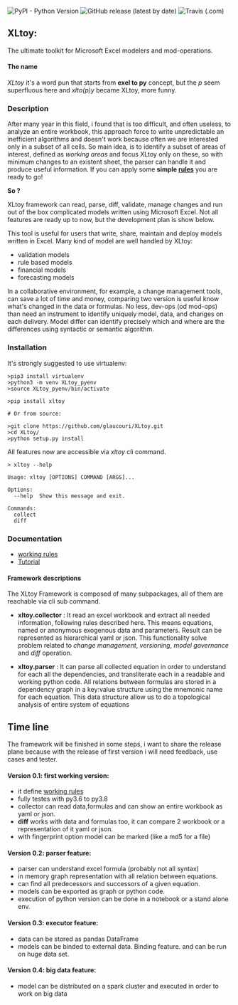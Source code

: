 ![PyPI - Python Version](https://img.shields.io/pypi/pyversions/xltoy)
![GitHub release (latest by date)](https://img.shields.io/github/v/release/glaucouri/xltoy)
![Travis (.com)](https://img.shields.io/travis/com/glaucouri/xltoy)


## XLtoy: 

The ultimate toolkit for Microsoft Excel modelers and mod-operations. 

#### The name

*XLtoy* it's a word pun that starts from **exel to py** concept, but the *p* seem superfluous here and *xlto(p)y* became 
XLtoy, more funny.

### Description

After many year in this field, i found that is too difficult, and often useless, to analyze an entire workbook, 
this approach force to write unpredictable an inefficient algorithms and doesn't work because often we are interested only in a subset 
of all cells. So main idea, is to identify a subset of areas of interest, defined as *working areas*
and focus XLtoy only on these, so with minimum changes to an existent sheet, the parser can handle it and produce 
useful information. If you can apply some **simple 
[rules](https://raw.githubusercontent.com/glaucouri/xltoy/main/rules.md)**
you are ready to go!

**So ?**

XLtoy framework can read, parse, diff, validate, manage changes and run out of the box complicated models written 
using Microsoft Excel. Not all features are ready up to now, but the development plan is show below.

This tool is useful for users that write, share, maintain and deploy models written in Excel. Many kind of model are 
well handled by XLtoy:
- validation models
- rule based models
- financial models
- forecasting models

In a collaborative environment, for example, a change management tools, can save a lot of time and money, comparing two version 
is useful know what's changed in the data or formulas. No less, dev-ops (od mod-ops) than need an instrument to identify 
uniquely model, data, and changes on each delivery. Model differ can identify precisely which and where are the differences 
using syntactic or semantic algorithm.

### Installation
It's strongly suggested to use virtualenv:
```
>pip3 install virtualenv
>python3 -m venv XLtoy_pyenv
>source XLtoy_pyenv/bin/activate
```

```
>pip install xltoy

# Or from source:

>git clone https://github.com/glaucouri/XLtoy.git
>cd XLtoy/
>python setup.py install
```

All features now are accessible via *xltoy* cli command.

```
> xltoy --help

Usage: xltoy [OPTIONS] COMMAND [ARGS]...

Options:
  --help  Show this message and exit.

Commands:
  collect
  diff

```
### Documentation
 

* [working rules](https://raw.githubusercontent.com/glaucouri/xltoy/main/rules.md)
* [Tutorial](https://raw.githubusercontent.com/glaucouri/xltoy/main/tutorial.md)



#### Framework descriptions

The XLtoy Framework is composed of many subpackages, all of them are reachable via cli sub command.

* **xltoy.collector** : It read an excel workbook and extract all needed information, following rules described here. 
This means equations, named or anonymous exogenous data and parameters. 
Result can be represented as hierarchical yaml or json. This functionality solve problem related 
to *change management*, *versioning*, *model governance* and *diff* operation.

* **xltoy.parser** : It can parse all collected equation in order to understand for each all the dependencies, 
and transliterate each in a readable and working python code.
All relations between formulas are stored in a dependency graph in a key:value structure 
using the mnemonic name for each equation. This data structure allow us to do a topological analysis of entire
system of equations

## Time line
The framework will be finished in some steps, i want to share the release plane because 
with the release of first version i will need feedback, use cases and tester.  

#### Version 0.1: first working version:
* it define [working rules](https://raw.githubusercontent.com/glaucouri/xltoy/main/rules.md)
* fully testes with py3.6 to py3.8
* collector can read data,formulas and can show an entire workbook as yaml or json.
* **diff** works with data and formulas too, it can compare 2 workbook or a representation of it yaml 
or json.
* with fingerprint option model can be marked (like a md5 for a file)

#### Version 0.2: parser feature:
* parser can understand excel formula (probably not all syntax)
* in memory graph representation with all relation between equations.
* can find all predecessors and successors of a given equation.
* models can be exported as graph or python code.
* execution of python version can be done in a notebook or a stand alone env.

#### Version 0.3: executor feature:
* data can be stored as pandas DataFrame
* models can be binded to external data. Binding feature. and can be run on huge data set.

#### Version 0.4: big data feature:
* model can be distributed on a spark cluster and executed in order to work on big data
